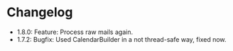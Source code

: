 # Changelog

* 1.8.0: Feature: Process raw mails again. 
* 1.7.2: Bugfix: Used CalendarBuilder in a not thread-safe way, fixed now. 
